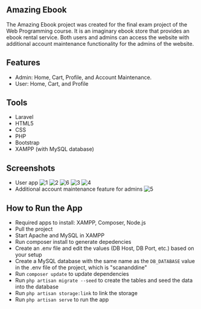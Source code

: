 ## Amazing Ebook

The Amazing Ebook project was created for the final exam project of the Web Programming course. It is an imaginary ebook store that provides an ebook rental service. Both users and admins can access the website with additional account maintenance functionality for the admins of the website. 


## Features

- Admin: Home, Cart, Profile, and Account Maintenance.
- User: Home, Cart, and Profile


## Tools

- Laravel
- HTML5
- CSS
- PHP
- Bootstrap
- XAMPP (with MySQL database)


## Screenshots

- User app
![1](https://user-images.githubusercontent.com/79920236/170663331-e37cc21d-96ae-4e8f-bdf7-e579257490aa.png)
![2](https://user-images.githubusercontent.com/79920236/170663319-293be6d3-a7d5-4280-bf66-9d1d0a498527.png)
![6](https://user-images.githubusercontent.com/79920236/170663353-a99491d6-85e9-4698-99ff-d942953585ea.png)
![3](https://user-images.githubusercontent.com/79920236/170663381-96a78dbb-48a5-4a73-ab22-2b284ecc9508.png)
![4](https://user-images.githubusercontent.com/79920236/170663389-4e9d7806-955e-417d-8f4d-863c9643d024.png)
- Additional account maintenance feature for admins
![5](https://user-images.githubusercontent.com/79920236/170663376-9032a252-baf9-4685-900b-f12907de1d5b.png)


## How to Run the App

- Required apps to install: XAMPP, Composer, Node.js
- Pull the project
- Start Apache and MySQL in XAMPP
- Run composer install to generate depedencies
- Create an .env file and edit the values (DB Host, DB Port, etc.) based on your setup
- Create a MySQL database with the same name as the ```DB_DATABASE``` value in the .env file of the project, which is "scananddine"
- Run ```composer update``` to update dependencies
- Run ```php artisan migrate --seed``` to create the tables and seed the data into the database
- Run ```php artisan storage:link``` to link the storage
- Run ```php artisan serve``` to run the app
